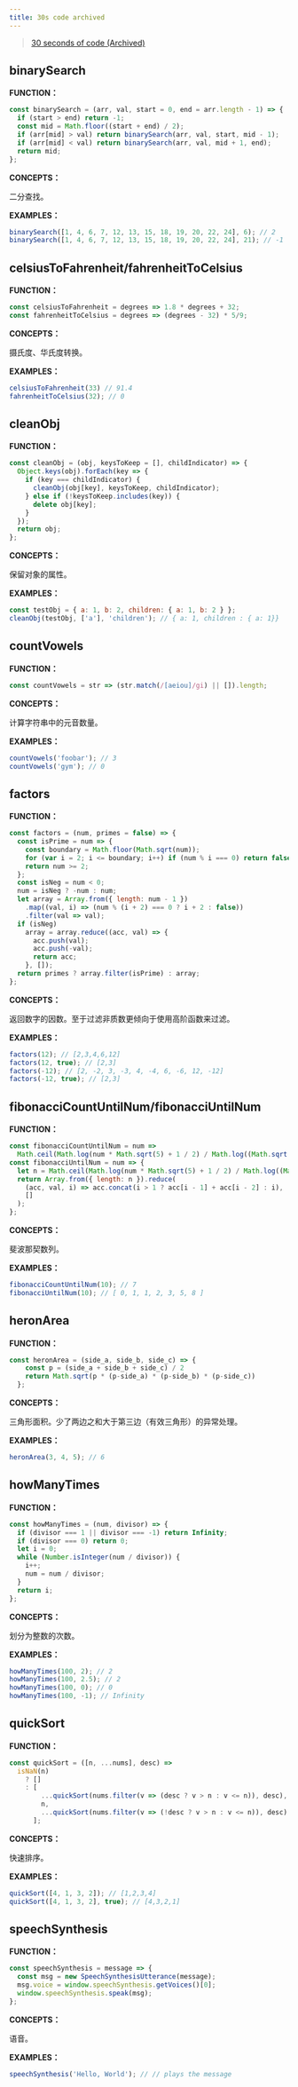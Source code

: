 ```yaml
---
title: 30s code archived
---
```


> [30 seconds of code (Archived)](https://www.30secondsofcode.org/tag/archived)



## binarySearch

**FUNCTION：**

```js
const binarySearch = (arr, val, start = 0, end = arr.length - 1) => {
  if (start > end) return -1;
  const mid = Math.floor((start + end) / 2);
  if (arr[mid] > val) return binarySearch(arr, val, start, mid - 1);
  if (arr[mid] < val) return binarySearch(arr, val, mid + 1, end);
  return mid;
};
```

**CONCEPTS：**

二分查找。

**EXAMPLES：**

```js
binarySearch([1, 4, 6, 7, 12, 13, 15, 18, 19, 20, 22, 24], 6); // 2
binarySearch([1, 4, 6, 7, 12, 13, 15, 18, 19, 20, 22, 24], 21); // -1
```



## celsiusToFahrenheit/fahrenheitToCelsius

**FUNCTION：**

```js
const celsiusToFahrenheit = degrees => 1.8 * degrees + 32;
const fahrenheitToCelsius = degrees => (degrees - 32) * 5/9;
```

**CONCEPTS：**

摄氏度、华氏度转换。

**EXAMPLES：**

```js
celsiusToFahrenheit(33) // 91.4
fahrenheitToCelsius(32); // 0
```



## cleanObj

**FUNCTION：**

```js
const cleanObj = (obj, keysToKeep = [], childIndicator) => {
  Object.keys(obj).forEach(key => {
    if (key === childIndicator) {
      cleanObj(obj[key], keysToKeep, childIndicator);
    } else if (!keysToKeep.includes(key)) {
      delete obj[key];
    }
  });
  return obj;
};
```

**CONCEPTS：**

保留对象的属性。

**EXAMPLES：**

```js
const testObj = { a: 1, b: 2, children: { a: 1, b: 2 } };
cleanObj(testObj, ['a'], 'children'); // { a: 1, children : { a: 1}}
```



## countVowels

**FUNCTION：**

```js
const countVowels = str => (str.match(/[aeiou]/gi) || []).length;
```

**CONCEPTS：**

计算字符串中的元音数量。

**EXAMPLES：**

```js
countVowels('foobar'); // 3
countVowels('gym'); // 0
```



## factors

**FUNCTION：**

```js
const factors = (num, primes = false) => {
  const isPrime = num => {
    const boundary = Math.floor(Math.sqrt(num));
    for (var i = 2; i <= boundary; i++) if (num % i === 0) return false;
    return num >= 2;
  };
  const isNeg = num < 0;
  num = isNeg ? -num : num;
  let array = Array.from({ length: num - 1 })
    .map((val, i) => (num % (i + 2) === 0 ? i + 2 : false))
    .filter(val => val);
  if (isNeg)
    array = array.reduce((acc, val) => {
      acc.push(val);
      acc.push(-val);
      return acc;
    }, []);
  return primes ? array.filter(isPrime) : array;
};
```

**CONCEPTS：**

返回数字的因数。至于过滤非质数更倾向于使用高阶函数来过滤。

**EXAMPLES：**

```js
factors(12); // [2,3,4,6,12]
factors(12, true); // [2,3]
factors(-12); // [2, -2, 3, -3, 4, -4, 6, -6, 12, -12]
factors(-12, true); // [2,3]
```



## fibonacciCountUntilNum/fibonacciUntilNum

**FUNCTION：**

```js
const fibonacciCountUntilNum = num =>
  Math.ceil(Math.log(num * Math.sqrt(5) + 1 / 2) / Math.log((Math.sqrt(5) + 1) / 2));
const fibonacciUntilNum = num => {
  let n = Math.ceil(Math.log(num * Math.sqrt(5) + 1 / 2) / Math.log((Math.sqrt(5) + 1) / 2));
  return Array.from({ length: n }).reduce(
    (acc, val, i) => acc.concat(i > 1 ? acc[i - 1] + acc[i - 2] : i),
    []
  );
};
```

**CONCEPTS：**

斐波那契数列。

**EXAMPLES：**

```js
fibonacciCountUntilNum(10); // 7
fibonacciUntilNum(10); // [ 0, 1, 1, 2, 3, 5, 8 ]
```



## heronArea

**FUNCTION：**

```js
const heronArea = (side_a, side_b, side_c) => {
    const p = (side_a + side_b + side_c) / 2
    return Math.sqrt(p * (p-side_a) * (p-side_b) * (p-side_c))
  };
```

**CONCEPTS：**

三角形面积。少了两边之和大于第三边（有效三角形）的异常处理。

**EXAMPLES：**

```js
heronArea(3, 4, 5); // 6
```



## howManyTimes

**FUNCTION：**

```js
const howManyTimes = (num, divisor) => {
  if (divisor === 1 || divisor === -1) return Infinity;
  if (divisor === 0) return 0;
  let i = 0;
  while (Number.isInteger(num / divisor)) {
    i++;
    num = num / divisor;
  }
  return i;
};
```

**CONCEPTS：**

划分为整数的次数。

**EXAMPLES：**

```js
howManyTimes(100, 2); // 2
howManyTimes(100, 2.5); // 2
howManyTimes(100, 0); // 0
howManyTimes(100, -1); // Infinity
```



## quickSort

**FUNCTION：**

```js
const quickSort = ([n, ...nums], desc) =>
  isNaN(n)
    ? []
    : [
        ...quickSort(nums.filter(v => (desc ? v > n : v <= n)), desc),
        n,
        ...quickSort(nums.filter(v => (!desc ? v > n : v <= n)), desc)
      ];
```

**CONCEPTS：**

快速排序。

**EXAMPLES：**

```js
quickSort([4, 1, 3, 2]); // [1,2,3,4]
quickSort([4, 1, 3, 2], true); // [4,3,2,1]
```



## speechSynthesis

**FUNCTION：**

```js
const speechSynthesis = message => {
  const msg = new SpeechSynthesisUtterance(message);
  msg.voice = window.speechSynthesis.getVoices()[0];
  window.speechSynthesis.speak(msg);
};
```

**CONCEPTS：**

语音。

**EXAMPLES：**

```js
speechSynthesis('Hello, World'); // // plays the message
```